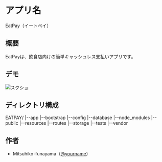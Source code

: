 # アプリ名
EatPay（イートペイ）

## 概要
EatPayは、飲食店向けの簡単キャッシュレス支払いアプリです。

## デモ
![スクショ](./images/demo.png)

## ディレクトリ構成
EATPAY/
|--app
|--bootstrap
|--config
|--database
|--node_modules
|--public
|--resources
|--routes
|--storage
|--tests
|--vendor

## 作者
- Mitsuhiko-funayama（[@yourname](https://github.com/Mitsuhiko-funayama)）
